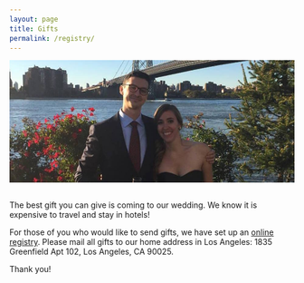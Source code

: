 ```yaml
---
layout: page
title: Gifts
permalink: /registry/
---
```


<section>
  <img src="/img/bridge.jpg" align="left" hspace="" />
</section>

&nbsp;

The best gift you can give is coming to our wedding. We know it is expensive to travel and stay in hotels!

For those of you who would like to send gifts, we have set up an [online registry](https://www.myregistry.com/wedding-registry/Tyler-Reny-Becca-Larson-Los-Angeles-CA/1151677). Please mail all gifts to our home address in Los Angeles: 1835 Greenfield Apt 102, Los Angeles, CA 90025. 

Thank you!
